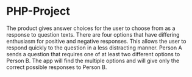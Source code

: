 # PHP-Project
The product gives answer choices for the user to choose from as a response to question texts. There are four options that have differing enthusiasm for positive and negative responses. This allows the user to respond quickly to the question in a less distracting manner.
Person A sends a question that requires one of at least two different options to Person B.
The app will find the multiple options and will give only the correct possible responses to Person B.
